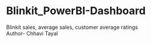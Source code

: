 # Blinkit_PowerBI-Dashboard
Blinkit sales, average sales, customer average ratings
<br>
Author- Chhavi Tayal
